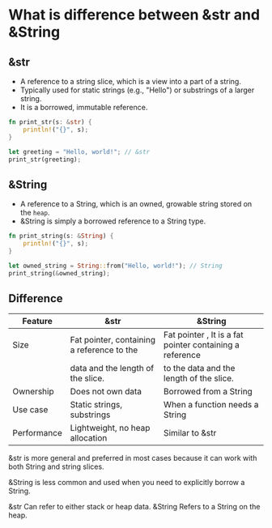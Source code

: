 # What is difference between &str and &String

## &str

- A reference to a string slice, which is a view into a part of a string.
- Typically used for static strings (e.g., "Hello") or substrings of a larger string.
- It is a borrowed, immutable reference.

```rs
fn print_str(s: &str) {
    println!("{}", s);
}

let greeting = "Hello, world!"; // &str
print_str(greeting);
```

## &String

- A reference to a String, which is an owned, growable string stored on the `heap`.
- &String is simply a borrowed reference to a String type.

```rs
fn print_string(s: &String) {
    println!("{}", s);
}

let owned_string = String::from("Hello, world!"); // String
print_string(&owned_string);
```

## Difference

| Feature     | &str                                       | &String                                                  |
| ----------- | ------------------------------------------ | -------------------------------------------------------- |
| Size        | Fat pointer, containing a reference to the | Fat pointer , It is a fat pointer containing a reference |
|             | data and the length of the slice.          | to the data and the length of the slice.                 |
| Ownership   | Does not own data                          | Borrowed from a String                                   |
| Use case    | Static strings, substrings                 | When a function needs a String                           |
| Performance | Lightweight, no heap allocation            | Similar to &str                                          |

&str is more general and preferred in most cases because it can work with both String and string slices.

&String is less common and used when you need to explicitly borrow a String.

&str Can refer to either stack or heap data. &String Refers to a String on the heap.
